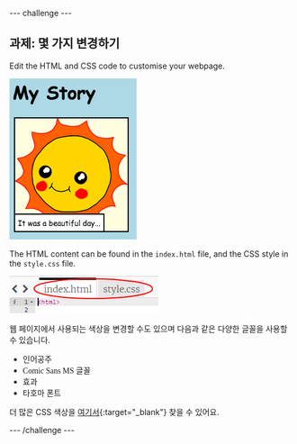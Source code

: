 \--- challenge \---

## 과제: 몇 가지 변경하기

Edit the HTML and CSS code to customise your webpage.

![스크린샷](images/story-changes.png)

The HTML content can be found in the `index.html` file, and the CSS style in the `style.css` file.

![스크린샷](images/story-files.png)

웹 페이지에서 사용되는 색상을 변경할 수도 있으며 다음과 같은 다양한 글꼴을 사용할 수 있습니다.

+ <span style="font-family: Arial;">인어공주</span>
+ <span style="font-family: Comic Sans MS;">Comic Sans MS 글꼴</span>
+ <span style="font-family: Impact;">효과</span>
+ <span style="font-family: Tahoma;">타호마 폰트</span>

더 많은 CSS 색상을 [여기서](http://jumpto.cc/colours){:target="_blank"} 찾을 수 있어요.

\--- /challenge \---